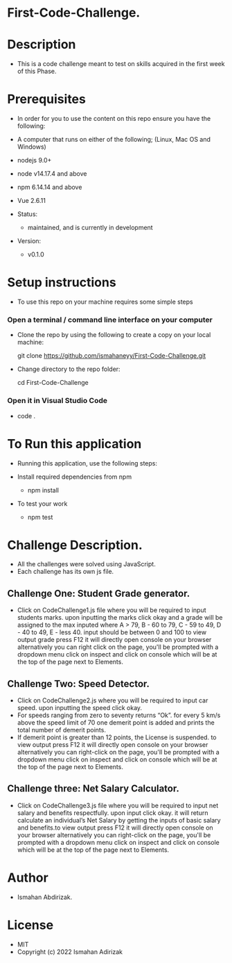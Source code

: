 # First-Code-Challenge.

# Description
- This is a code challenge meant to test on skills acquired in the first week of this Phase.


# Prerequisites
- In order for you to use the content on this repo ensure you have the following:

- A computer that runs on either of the following; (Linux, Mac OS and Windows)
- nodejs 9.0+
- node v14.17.4 and above
- npm 6.14.14 and above
- Vue 2.6.11

- Status:
   - maintained, and is currently in development
- Version:
    - v0.1.0

# Setup instructions
- To use this repo on your machine requires some simple steps

### Open a terminal / command line interface on your computer

- Clone the repo by using the following to create a copy on your local machine:

  git clone https://github.com/ismahaneyy/First-Code-Challenge.git
- Change directory to the repo folder:

  cd First-Code-Challenge

### Open it in Visual Studio Code

  - code .


# To Run this application
- Running this application, use the following steps:

- Install required dependencies from npm
     - npm install

- To test your work
     - npm test

# Challenge Description.
- All the challenges were solved using JavaScript.
- Each challenge has its own js file.

## Challenge One: Student Grade generator.

- Click on CodeChallenge1.js file where you will be required to input students marks. upon inputting the marks click okay and a grade will be assigned to the max inputed where A > 79, B - 60 to 79, C - 59 to 49, D - 40 to 49, E - less 40. input should be between 0 and 100 to view output grade press F12 it will directly open console on your browser alternatively you can right click on the page, you'll be prompted with a dropdown menu click on inspect and click on console which will be at the top of the page next to Elements.

 ## Challenge Two: Speed Detector.

- Click on CodeChallenge2.js where you will be required to input car speed. upon inputting the speed click okay.
- For speeds ranging from zero to seventy returns “Ok”. for every 5 km/s above the speed limit of 70 one demerit point is added and prints the total number of demerit points.
- If demerit point is greater than 12 points, the License is suspended. to view output press F12 it will directly open console on your browser alternatively you can right-click on the page, you'll be prompted with a dropdown menu click on inspect and click on console which will be at the top of the page next to Elements.

## Challenge three: Net Salary Calculator.

- Click on CodeChallenge3.js file where you will be required to input net salary and benefits respectfully. upon input click okay. it will return calculate an individual’s Net Salary by getting the inputs of basic salary and benefits.to view output press F12 it will directly open console on your browser alternatively you can right-click on the page, you'll be prompted with a dropdown menu click on inspect and click on console which will be at the top of the page next to Elements.
 

# Author
- Ismahan Abdirizak.

# License
- MIT
- Copyright (c) 2022 Ismahan Adirizak

